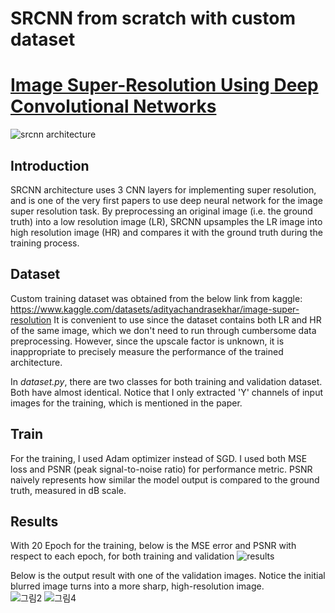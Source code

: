 # SRCNN from scratch with custom dataset
# [Image Super-Resolution Using Deep Convolutional Networks](https://arxiv.org/pdf/1501.00092.pdf)
![srcnn architecture](https://user-images.githubusercontent.com/82307352/168474637-8b1cece5-4ea0-4ae9-9d61-757941c240b3.png)


## Introduction 
SRCNN architecture uses 3 CNN layers for implementing super resolution, and is one of the very first papers to use deep neural network for the image super resolution task. By preprocessing an original image (i.e. the ground truth) into a low resolution image (LR), SRCNN upsamples the LR image into high resolution image (HR) and compares it with the ground truth during the training process.  


## Dataset
Custom training dataset was obtained from the below link from kaggle:
https://www.kaggle.com/datasets/adityachandrasekhar/image-super-resolution
It is convenient to use since the dataset contains both LR and HR of the same image, which we don't need to run through cumbersome data preprocessing. However, since the upscale factor is unknown, it is inappropriate to precisely measure the performance of the trained architecture.

In *dataset.py*, there are two classes for both training and validation dataset. Both have almost identical. Notice that I only extracted 'Y' channels of input images for the training, which is mentioned in the paper. 

## Train
For the training, I used Adam optimizer instead of SGD. I used both MSE loss and PSNR (peak signal-to-noise ratio) for performance metric. PSNR naively represents how similar the model output is compared to the ground truth, measured in dB scale. 

## Results
With 20 Epoch for the training, below is the MSE error and PSNR with respect to each epoch, for both training and validation
![results ](https://user-images.githubusercontent.com/82307352/168474780-e16292ed-c785-41c5-9494-c07e90fcd909.jpg)

Below is the output result with one of the validation images. Notice the initial blurred image turns into a more sharp, high-resolution image.  
![그림2](https://user-images.githubusercontent.com/82307352/168475111-aa2a2024-9bd8-4882-bdbf-18d02b6bed32.jpg)
![그림4](https://user-images.githubusercontent.com/82307352/168475243-626caa54-f472-4049-aef8-c08a0fde9cf5.png)


